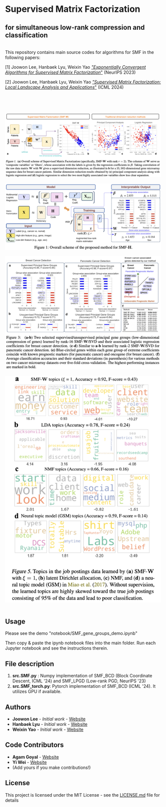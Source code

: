 # Supervised Matrix Factorization #
## for simultaneous low-rank compression and classification ##

<br/> This repository contains main source codes for algorithms for SMF in the following papers: <br/>


[1] Joowon Lee, Hanbaek Lyu, Weixin Yao
[*"Exponentially Convergent Algorithms for Supervised Matrix Factorization*"](https://papers.nips.cc/paper_files/paper/2023/hash/f2c80b3c9cf8102d38c4b21af25d9740-Abstract-Conference.html) (NeurIPS 2023)

[2] Joowon Lee, Hanbaek Lyu, Weixin Yao
[*"Supervised Matrix Factorization: Local Landscape Analysis and Applications*"](https://arxiv.org/abs/2102.06984) (ICML 2024)


&nbsp;
 

&nbsp;

![](Figures/Fig1.png)
&nbsp;
![](Figures/Fig2.png)
&nbsp;
![](Figures/Fig3.png)
&nbsp;
![](Figures/Fig4.png)
&nbsp;


## Usage

Please see the demo "notebook/SMF_gene_groups_demo.ipynb"
&nbsp;

Then copy & paste the ipynb notebook files into the main folder. Run each Jupyter notebook and see the instructions therein. 

## File description 

  1. **src.SMF.py** : Numpy implementation of SMF_BCD (Block Coordinate Descent, ICML '24) and SMF_LPGD (Low-rank PGD, NeurIPS '23)
  2. **src.SMF_torch.py**: Pytorch implementation of SMF_BCD (ICML '24). It utilizes GPU if available. 
  
## Authors

* **Joowon Lee** - *Initial work* - [Website](https://stat.wisc.edu/staff/lee-joowon/)
* **Hanbaek Lyu** - *Initial work* - [Website](https://hanbaeklyu.com)
* **Weixin Yao** - *Initial work* - [Website](https://faculty.ucr.edu/~weixiny/)

## Code Contributors 
* **Agam Goyal** - [Website](https://agoyal0512.github.io)
* **Yi Wei** - [Website](https://yee-millennium.github.io)
* (Add yours if you make contributions!)

## License

This project is licensed under the MIT License - see the [LICENSE.md](LICENSE.md) file for details


